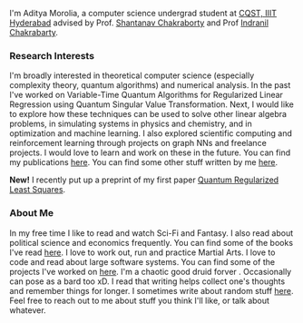 I'm Aditya Morolia, a computer science undergrad student at [CQST, IIIT Hyderabad](https://cqst.iiit.ac.in/) advised by Prof. [Shantanav Chakraborty](https://sites.google.com/view/shchakra) and Prof [Indranil Chakrabarty](https://sites.google.com/view/indranilchakrabarty/). 

### Research Interests

I'm broadly interested in theoretical computer science (especially complexity theory, quantum algorithms) and numerical analysis. 
In the past I've worked on Variable-Time Quantum Algorithms for Regularized Linear Regression using Quantum Singular Value Transformation. 
Next, I would like to explore how these techniques can be used to solve other linear algebra problems, in simulating systems in physics and chemistry, and in optimization and machine learning. 
I also explored scientific computing and reinforcement learning through projects on graph NNs and freelance projects. I would love to learn and work on these in the future. 
You can find my publications [here](/publications). 
You can find some other stuff written by me [here](/academia/). 

**New!** I recently put up a preprint of my first paper [Quantum Regularized Least Squares](https://scirate.com/arxiv/2206.13143).

### About Me

In my free time I like to read and watch Sci-Fi and Fantasy. I also read about political science and economics frequently. You can find some of the books I've read [here](/reading/).
I love to work out, run and practice Martial Arts.
I love to code and read about large software systems. You can find some of the projects I've worked on [here](/projects/).
I'm a chaotic good druid forver <i class="fa fa-hand-peace"></i>. Occasionally can pose as a bard too xD.
I read that writing helps collect one's thoughts and remember things for longer. I sometimes write about random stuff [here](/blog/).
Feel free to reach out to me about stuff you think I'll like, or talk about whatever.

